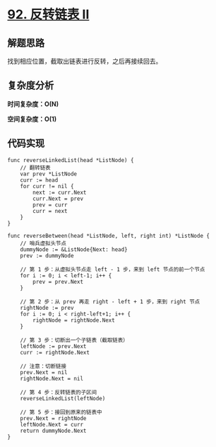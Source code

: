 # [92. 反转链表 II](https://leetcode-cn.com/problems/reverse-linked-list-ii/)

## 解题思路

找到相应位置，截取出链表进行反转，之后再接续回去。

## 复杂度分析

**时间复杂度：O(N)**

**空间复杂度：O(1)** 

## 代码实现

```golang
func reverseLinkedList(head *ListNode) {
	// 翻转链表
	var prev *ListNode
	curr := head
	for curr != nil {
		next := curr.Next
		curr.Next = prev
		prev = curr
		curr = next
	}
}

func reverseBetween(head *ListNode, left, right int) *ListNode {
	// 哨兵虚拟头节点
	dummyNode := &ListNode{Next: head}
	prev := dummyNode

	// 第 1 步：从虚拟头节点走 left - 1 步，来到 left 节点的前一个节点
	for i := 0; i < left-1; i++ {
		prev = prev.Next
	}

	// 第 2 步：从 prev 再走 right - left + 1 步，来到 right 节点
	rightNode := prev
	for i := 0; i < right-left+1; i++ {
		rightNode = rightNode.Next
	}

	// 第 3 步：切断出一个子链表（截取链表）
	leftNode := prev.Next
	curr := rightNode.Next

	// 注意：切断链接
	prev.Next = nil
	rightNode.Next = nil

	// 第 4 步：反转链表的子区间
	reverseLinkedList(leftNode)

	// 第 5 步：接回到原来的链表中
	prev.Next = rightNode
	leftNode.Next = curr
	return dummyNode.Next
}
```